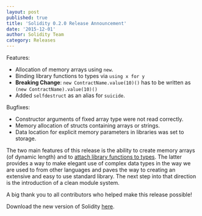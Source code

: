 ```yaml
---
layout: post
published: true
title: 'Solidity 0.2.0 Release Announcement'
date: '2015-12-01'
author: Solidity Team
category: Releases
---
```


Features:
- Allocation of memory arrays using `new`.
- Binding library functions to types via `using x for y`
- **Breaking Change**: `new ContractName.value(10)()` has to be written as `(new ContractName).value(10)()`
- Added `selfdestruct` as an alias for `suicide`.

Bugfixes:
- Constructor arguments of fixed array type were not read correctly.
- Memory allocation of structs containing arrays or strings.
- Data location for explicit memory parameters in libraries was set to storage.

The two main features of this release is the ability to create memory arrays (of dynamic length) and to
[attach library functions to types](https://ethereum.github.io/solidity//docs/using-for/). The latter provides a way to make elegant use of complex data types in the way we are used to from other languages and paves the way to creating an extensive and easy to use standard library. The next step into that direction is the introduction of a clean module system.


A big thank you to all contributors who helped make this release possible!

Download the new version of Solidity [here](https://github.com/ethereum/solidity/releases/tag/v0.2.0).
  